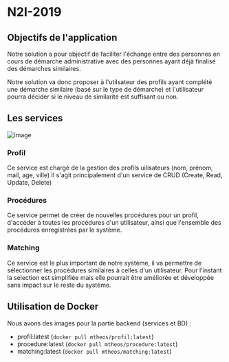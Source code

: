 # N2I-2019

## Objectifs de l'application

Notre solution a pour objectif de faciliter l'échange entre des personnes en cours de démarche administrative avec des personnes ayant déjà finalisé des démarches similaires.

Notre solution va donc proposer à l'utilsateur des profils ayant complété une démarche similaire (basé sur le type de démarche) et l'utilisateur pourra décider si le niveau de similarité est suffisant ou non.

## Les services

![image](https://drive.google.com/uc?export=view&id=1EKC-893CHlbCI-KwsVUWo3OSdNS0npVl)

### Profil
Ce service est chargé de la gestion des profils uilisateurs (nom, prénom, mail, age, ville)
Il s'agit principalement d'un service de CRUD (Create, Read, Update, Delete)

### Procédures
Ce service permet de créer de nouvelles procédures pour un profil, d'accéder à toutes les procédures d'un utilisateur, ainsi que l'ensemble des procédures enregistrées par le système.

### Matching
Ce service est le plus important de notre système, il va permettre de sélectionner les procédures similaires à celles d'un utilisateur. Pour l'instant la selection est simplifiée mais elle pourrait être améliorée et développée sans impact sur le reste du système.


## Utilisation de Docker

Nous avons des images pour la partie backend (services et BD) :
- profil:latest (`docker pull mtheos/profil:latest`)
- procedure:latest (`docker pull mtheos/procedure:latest`)
- matching:latest (`docker pull mtheos/matching:latest`)
